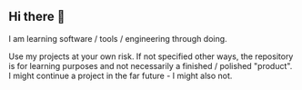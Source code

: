 ## Hi there 👋
I am learning software / tools / engineering through doing.

Use my projects at your own risk. If not specified other ways, the repository is for learning purposes and not necessarily a finished / polished "product".
I might continue a project in the far future - I might also not.
